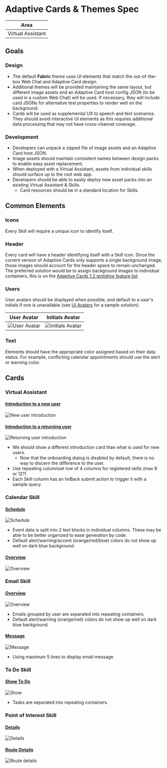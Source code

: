 # Adaptive Cards & Themes Spec

|Area|
|-|
|Virtual Assistant|

## Goals

### Design

* The default **Fabric** theme uses UI elements that match the out-of-the-box Web Chat and Adaptive Card design.
* Additional themes will be provided maintaining the same layout, but different image assets and an Adaptive Card host config JSON (to be used in a custom Web Chat) will be used. If necessary, they will include card JSONs for alternative text properties to render well on the background.
* Cards will be used as supplemental UX to speech and text scenarios. They should avoid interactive UI elements as this requires additional data processing that may not have cross-channel coverage.

### Development
* Developers can unpack a zipped file of image assets and an Adaptive Card host JSON.
* Image assets should maintain consistent names between design packs to enable easy asset replacement.
* When deployed with a Virtual Assistant, assets from individual skills should surface up to the root web app.
* Developers should be able to easily deploy new asset packs into an existing Virtual Assistant & Skills.
    * Card resources should be in a standard location for Skills.
## Common Elements

### Icons
Every Skill will require a unique icon to identify itself.

### Header
Every card will have a header identifying itself with a Skill icon. Since the current version of Adaptive Cards only supports a single background image, those images should account for the header space to remain unchanged.
The preferred solution would be to assign background images to individual containers, this is on the [Adaptive Cards 1.2 *tentative* feature list](https://github.com/Microsoft/AdaptiveCards/issues/2444).

### Users
User avatars should be displayed when possible, and default to a user's initials if one is unavailable (see [UI Avatars](https://ui-avatars.com/) for a sample solution).

|User Avatar|Initials Avatar|
|-|-|
|![User Avatar](assets/user_avatar.png)|![Initials Avatar](./assets/initials_avatar.png)|
### Text
Elements should have the appropriate color assigned based on their data status. For example, conflicting calendar appointments should use the alert or warning color.

## Cards

### Virtual Assistant
#### [Introduction to a new user](./virtualassistant/newuserintroduction.json)
![New user introduction](./virtualassistant/newuserintroduction.png)

#### [Introduction to a returning user](./virtualassistant/returninguserintroduction.json)
![Returning user introduction](./virtualassistant/returninguserintroduction.png)

* We should show a different introduction card than what is used for new users.
    * Now that the onboarding dialog is disabled by default, there is no way to discern the difference to the user.
* Use repeating columnset row of 4 columns for registered skills (max 8 or 12?)
* Each Skill column has an ImBack submit action to trigger it with a sample query.

### Calendar Skill

#### [Schedule](./calendar/schedule.json)
![Schedule](./calendar/schedule.png)

* Event data is split into 2 text blocks in individual columns. These may be able to be better organized to ease generation by code.
* Default alert/warning/accent (orange/red/blue) colors do not show up well on dark blue background.

#### [Overview](./calendar/overview.json)
![Overview](./calendar/overview.png)

### Email Skill

#### [Overview](./email/overview.json)
![Overview](./email/overview.png)

* Emails grouped by user are separated into repeating containers.
* Default alert/warning (orange/red) colors do not show up well on dark blue background.

#### [Message](./email/message.json)
![Message](./email/message.png)

* Using maximum 5 lines to display email message

### To Do Skill
#### [Show To Do](./todo/show.json)
![Show](./todo/show.png)

* Tasks are separated into repeating containers.

### Point of Interest Skill

#### [Details](./pointofinterest/details.json)
![Details](./pointofinterest/details.png)

#### [Route Details](./pointofinterest/routedetails.json)
![Route details](./pointofinterest/routedetails.png)